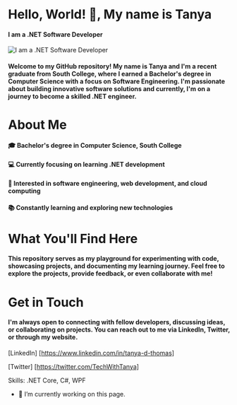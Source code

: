 # Hello, World! 👋, My name is Tanya
#### I am a .NET Software Developer
![I am a .NET Software Developer](https://media.licdn.com/dms/image/D4E16AQFc8gn7C51bPQ/profile-displaybackgroundimage-shrink_350_1400/0/1710812080606?e=1716422400&v=beta&t=3_5IRchSnBXLUEl-cfjMJpNi0GST1JdhAPRFn2nVy9U)

####     Welcome to my GitHub repository! My name is Tanya and I'm a recent graduate from South College, where I earned a Bachelor's degree in Computer Science with a focus on Software Engineering. I'm passionate about building innovative software solutions and currently, I'm on a journey to become a skilled .NET engineer.

# About Me
#### 🎓 Bachelor's degree in Computer Science, South College

#### 💻 Currently focusing on learning .NET development

#### 🌟 Interested in software engineering, web development, and cloud computing

#### 📚 Constantly learning and exploring new technologies

# What You'll Find Here
#### This repository serves as my playground for experimenting with code, showcasing projects, and documenting my learning journey. Feel free to explore the projects, provide feedback, or even collaborate with me!

# Get in Touch
#### I'm always open to connecting with fellow developers, discussing ideas, or collaborating on projects. You can reach out to me via LinkedIn, Twitter, or through my website.

[LinkedIn] [https://www.linkedin.com/in/tanya-d-thomas] 

[Twitter] [https://twitter.com/TechWithTanya]


Skills: .NET Core, C#, WPF

- 🔭 I’m currently working on this page. 




